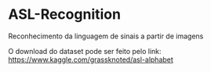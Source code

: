 # ASL-Recognition
Reconhecimento da linguagem de sinais a partir de imagens

O download do dataset pode ser feito pelo link: https://www.kaggle.com/grassknoted/asl-alphabet
